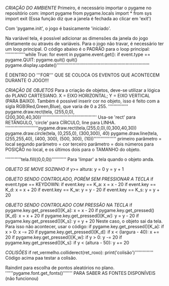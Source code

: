 *CRIAÇÃO DO AMBIENTE*
Primeiro, é necessário importar o pygame no repositório com:
import pygame
from pygame.locals import *
from sys import exit (Essa função diz que a janela é fechada ao clicar em 'exit')

Com 'pygame.init', o jogo é basicamente 'iniciado'.

Na variável tela, é possível adicionar as dimensões da janela do jogo diretamente ou através de variáveis.
Para o jogo não travar, é necessário ter um loop principal. O código abaixo é o PADRÃO para o loop principal:
'''''''''''''''while True:
               for event in pygame.event.get():
                 if event.type == pygame.QUIT:
                 pygame.quit()
                 quit()
               pygame.display.update()''''''''''''''''''''''''''''''''''''''''''''''''''''''''''''''''''''''

É DENTRO DO '''FOR''' QUE SE COLOCA OS EVENTOS QUE ACONTECEM DURANTE O JOGO!!!

*CRIAÇÃO DE OBJETOS*
Para a criação de objetos, deve-se utilizar a lógica do PLANO CARTESIANO. 
X = EIXO HORIZONTAL; Y = EIXO VERTICAL (PARA BAIXO).
Também é possível inserir cor no objeto, isso é feito com a sigla RGB(Red,Green,Blue), que varia de 0 a 255.
''''''''''''''' pygame.draw.rect(tela, (255,0,0), (200,300,40,30))''''''''''''''''''''''''''''''''''''''''''
Usa-se 'rect' para RETÂNGULO, 'circle' para CÍRCULO, line para LINHA.
'''''''''''''''''''''''''pygame.draw.rect(tela,(255,0,0),(0,300,40,30))
                         pygame.draw.circle(tela, (0,255,0), (300,300), 40)
                         pygame.draw.line(tela, (255,255,40), (400, 300), (500, 300), (10))'''''''''''''''''
primeiro parâmetro = local
segundo parâmetro = cor
terceiro parâmetro = dois números para POSIÇÃO no local, e os últimos dois para o TAMANHO do objeto.

''''''''''''tela.fill((0,0,0))''''''''''' Para 'limpar' a tela quando o objeto anda.

*OBJETO SE MOVE SOZINHO*
if y>= altura:
    y = 0
y = y + 1

*OBJETO SENDO CONTROLADO, PORÉM SEM PRESSIONAR A TECLA*
if event.type == KEYDOWN:
    if event.key == K_a:
        x = x - 20
    if event.key == K_d:
        x = x + 20
    if event.key == K_w:
        y = y - 20
    if event.key == K_s:
        y = y + 20


*OBJETO SENDO CONTROLADO COM PRESSÃO NA TECLA*
    if pygame.key.get_pressed()[K_a]:
       x = x - 20
    if pygame.key.get_pressed()[K_d]:
       x = x + 20
    if pygame.key.get_pressed()[K_w]:
       y = y - 20
    if pygame.key.get_pressed()[K_s]:
       y = y + 20
Neste caso, o objeto sai da tela. Para isso não acontecer, usar o código:
    if pygame.key.get_pressed()[K_a]:
        if x > 0:
            x -= 20
    if pygame.key.get_pressed()[K_d]:
        if x < (largura - 40):
            x += 20
    if pygame.key.get_pressed()[K_w]:
        if y > 0:
            y -= 20
    if pygame.key.get_pressed()[K_s]:
        if y < (altura - 50):
            y += 20 


*COLISÕES*
if ret_vermelho.colliderect(ret_roxo):
        print('colisão')''''''''''''''
Código acima paa testar a colisão.

Raindint para escolha de pontos aleatórios no plano.
''''''pygame.font.get_fonts()''''''' PARA SABER AS FONTES DISPONÍVEIS (não funcionou)
